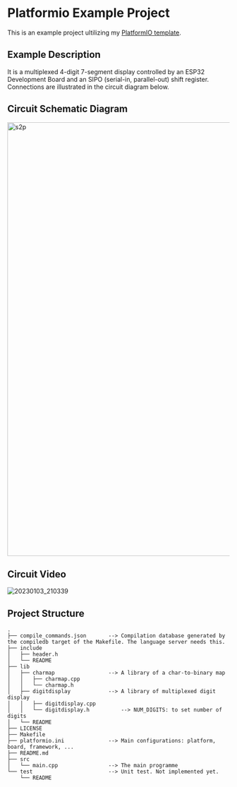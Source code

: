 # Platformio Example Project
This is an example project ultilizing my [PlatformIO template](https://github.com/kumkee/pio_template).

## Example Description
It is a multiplexed 4-digit 7-segment display controlled by an ESP32 Development Board and an SIPO (serial-in, parallel-out) shift register. Connections are illustrated in the circuit diagram below. 

## Circuit Schematic Diagram
<img width="983" alt="s2p" src="https://user-images.githubusercontent.com/391431/210318676-17233847-d29c-450c-a14d-52e4d1e5d0b7.png">

## Circuit Video

![20230103_210339](https://user-images.githubusercontent.com/391431/210319485-e0d31552-e86d-4a8a-a56c-169ecad86b5d.gif)

## Project Structure
```
.
├── compile_commands.json       --> Compilation database generated by the compiledb target of the Makefile. The language server needs this.
├── include
│   ├── header.h
│   └── README
├── lib
│   ├── charmap                 --> A library of a char-to-binary map
│   │   ├── charmap.cpp
│   │   └── charmap.h
│   ├── digitdisplay            --> A library of multiplexed digit display
│   │   ├── digitdisplay.cpp
│   │   └── digitdisplay.h          --> NUM_DIGITS: to set number of digits
│   └── README
├── LICENSE
├── Makefile
├── platformio.ini              --> Main configurations: platform, board, framework, ...
├── README.md
├── src
│   └── main.cpp                --> The main programme
└── test                        --> Unit test. Not implemented yet.
    └── README
```
